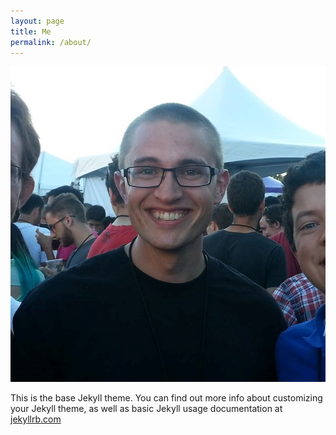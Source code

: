 ```yaml
---
layout: page
title: Me
permalink: /about/
---
```

<img class="portrait-photo" src="/images/me.jpg" alt="David Stephens">

This is the base Jekyll theme. You can find out more info about customizing your Jekyll theme, as well as basic Jekyll usage documentation at [jekyllrb.com](http://jekyllrb.com/)


